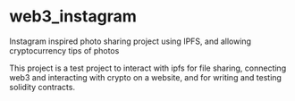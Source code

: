 # web3_instagram
Instagram inspired photo sharing project using IPFS, and allowing cryptocurrency tips of photos

This project is a test project to interact with ipfs for file sharing, 
connecting web3 and interacting with crypto on a website, 
and for writing and testing solidity contracts.
